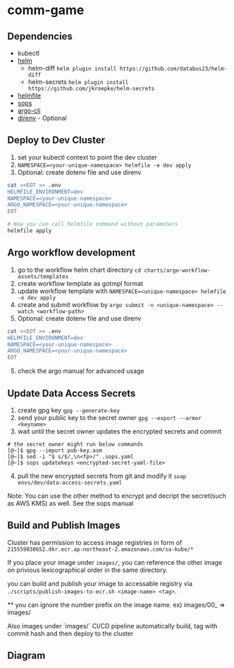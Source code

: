 # comm-game

## Dependencies

* kubectl
* [helm](https://helm.sh/docs/intro/install/)
    * helm-diff
      `helm plugin install https://github.com/databus23/helm-diff`
    * helm-secrets
      `helm plugin install https://github.com/jkroepke/helm-secrets`
* [helmfile](https://github.com/roboll/helmfile)
* [sops](https://github.com/mozilla/sops)
* [argo-cli](https://github.com/argoproj/argo/releases)
* [direnv](https://direnv.net/) - Optional


## Deploy to Dev Cluster

1. set your kubectl context to point the dev cluster
2. `NAMESPACE=<your-unique-namespace> helmfile -e dev apply`
2. Optional: create dotenv file and use direnv
  ```bash 
  cat <<EOT >> .env
  HELMFILE_ENVIRONMENT=dev
  NAMESPACE=<your-unique-namespace>
  ARGO_NAMESPACE=<your-unique-namespace>
  EOT

  # Now you can call helmfile command without parameters
  helmfile apply
  ```


## Argo workflow development

1. go to the workflow helm chart directory
  `cd charts/argo-workflow-assets/templates`
2. create workflow template as gotmpl format
3. update workflow template with `NAMESPACE=<unique-namespace> helmfile -e dev apply`
4. create and submit workflow by `argo submit -n <unique-namespace> --watch <workflow-path>`
4. Optional: create dotenv file and use direnv
  ```bash 
  cat <<EOT >> .env
  HELMFILE_ENVIRONMENT=dev
  NAMESPACE=<your-unique-namespace>
  ARGO_NAMESPACE=<your-unique-namespace>
  EOT
  ```
5. check the argo manual for advanced usage


## Update Data Access Secrets

1. create gpg key
  `gpg --generate-key`
2. send your public key to the secret owner
  `gpg --export --armor <keyname>`
3. wait until the secret owner updates the encrypted secrets and commit
  ```terminal
  # the secret owner might run below commands
  [@~]$ gpg --import pub-key.asm
  [@~]$ sed -i "$ s/$/,\n<fp>/" .sops.yaml
  [@~]$ sops updatekeys <encrypted-secret-yaml-file>
  ```
4. pull the new encrypted secrets from git and modify it
  `soap envs/dev/data-access-secrets.yaml`

Note: You can use the other method to encrypt and decript the secret(such as AWS KMS) as well. See the sops manual


## Build and Publish Images

Cluster has permission to access image registries in form of `215559030652.dkr.ecr.ap-northeast-2.amazonaws.com/sa-kube/*` 

If you place your image under `images/`, you can reference the other image on privious lexicographical order in the same directory.

you can build and publish your image to accessable registry via `./scripts/publish-images-to-ecr.sh <image-name> <tag>`.

** you can ignore the number prefix on the image name. ex) images/00_<imagename> => images/<imagename>

<TODO>
Also images under `images/` CI/CD pipeline automatically build, tag with commit hash and then deploy to the cluster
</TODO>


## Diagram
